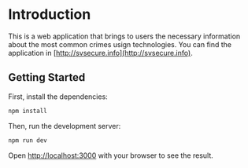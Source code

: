 # Introduction

This is a web application that brings to users the necessary information about the most common crimes usign technologies. You can find the application in [http://svsecure.info](http://svsecure.info).

## Getting Started

First, install the dependencies:

```bash
npm install
```

Then, run the development server:

```bash
npm run dev
```

Open [http://localhost:3000](http://localhost:3000) with your browser to see the result.
